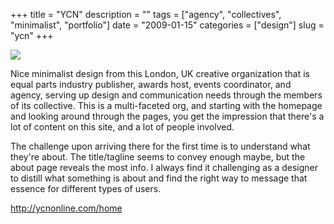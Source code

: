 +++
title = "YCN"
description = ""
tags = ["agency", "collectives", "minimalist", "portfolio"]
date = "2009-01-15"
categories = ["design"]
slug = "ycn"
+++


 

  <div id="screens-thumbs" class="clearfix">
    <div class="txt-center" id="design-submission"><a href="http://ycnonline.com/home"><img id='bluga-thumbnail-1455' class='bluga-thumbnail large' src='/media/bluga/
wt496f920fa21e0.jpg'/></a></div>  
  </div>   
<p>Nice minimalist design from this London, UK creative organization that is equal parts industry publisher, awards host, events coordinator, and agency, serving up design and communication needs through the members of its collective. This is a multi-faceted org, and starting with the homepage and looking around through the pages, you get the impression that there's a lot of content on this site, and a lot of people involved. </p>
<p>The challenge upon arriving there for the first time is to understand what they're about. The title/tagline seems to convey enough maybe, but the about page reveals the most info. I always find it challenging as a designer to distill what something is about and find the right way to message that essence for different types of users.</p>
<p><a href="http://ycnonline.com/home">http://ycnonline.com/home</a></p>





